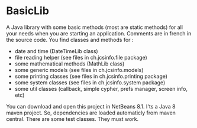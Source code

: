 # BasicLib
A Java library with some basic methods (most are static methods) for all your needs when you are starting an application. Comments are in french in the source code. You find classes and methods for :
- date and time (DateTimeLib class)
- file reading helper (see files in ch.jcsinfo.file package)
- some mathematical methods (MathLib class)
- some generic models (see files in ch.jcsinfo.models)
- some printing classes (see files in ch.jcsinfo.printing package)
- some system classes (see files in ch.jcsinfo.system package)
- some util classes (callback, simple cypher, prefs manager, screen info, etc)

You can download and open this project in NetBeans 8.1. I'ts a Java 8 maven project. So, dependencies are loaded automaticly from maven central. There are some test classes. They must work.
